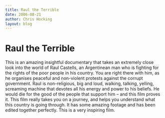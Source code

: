 ```yaml
---
title: Raul the Terrible
date: 2006-08-21
author: Chris Hocking
layout: blog
---
```

# Raul the Terrible

This is an amazing insightful documentary that takes an extremely close look into the world of Raul Castells, an Argentinean man who is fighting for the rights of the poor people in his country. You are right there with him, as he organises peaceful and non-violent protests against the corrupt government. Raul is non-religious, big and loud, walking, talking, yelling, screaming machine that devotes all his energy and power to his beliefs. He would die for the good of the people that support him – and this film proves it. This film really takes you on a journey, and helps you understand what this country is going through. It has some amazing footage and has been edited together perfectly. This is a very inspiring film.